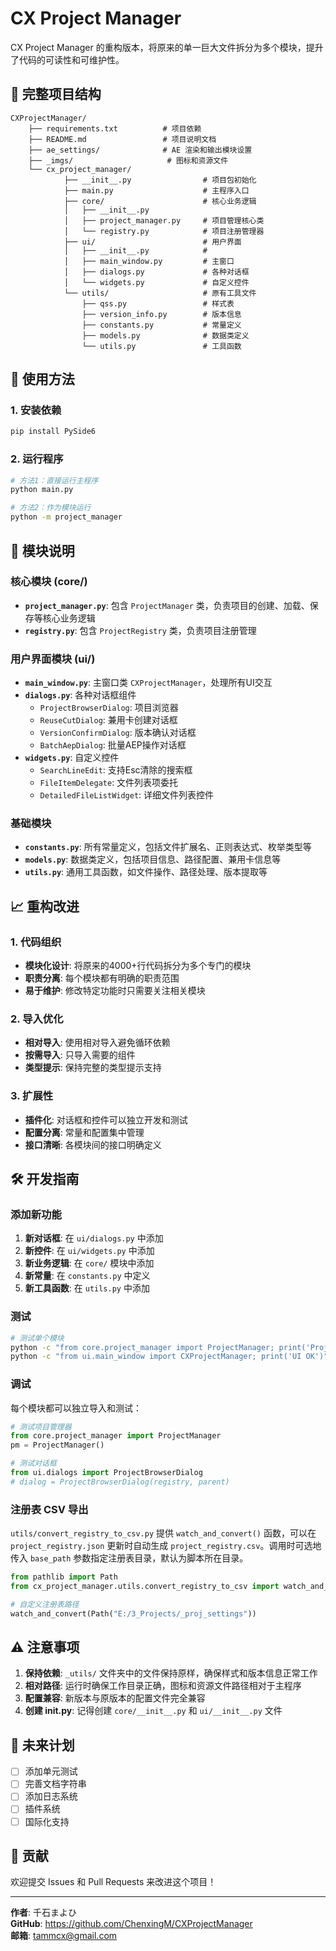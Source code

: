 # CX Project Manager

CX Project Manager 的重构版本，将原来的单一巨大文件拆分为多个模块，提升了代码的可读性和可维护性。

## 📁 完整项目结构

```
CXProjectManager/
    ├── requirements.txt          # 项目依赖
    ├── README.md                 # 项目说明文档
    ├── ae_settings/              # AE 渲染和输出模块设置
    ├── _imgs/                     # 图标和资源文件
    └── cx_project_manager/
            ├── __init__.py                # 项目包初始化
            ├── main.py                    # 主程序入口
            ├── core/                      # 核心业务逻辑
            │   ├── __init__.py             
            │   ├── project_manager.py     # 项目管理核心类
            │   └── registry.py            # 项目注册管理器
            ├── ui/                        # 用户界面
            │   ├── __init__.py            # 
            │   ├── main_window.py         # 主窗口
            │   ├── dialogs.py             # 各种对话框
            │   └── widgets.py             # 自定义控件
            └── utils/                     # 原有工具文件
                ├── qss.py                 # 样式表
                ├── version_info.py        # 版本信息
                ├── constants.py           # 常量定义
                ├── models.py              # 数据类定义
                └── utils.py               # 工具函数
```

## 🚀 使用方法

### 1. 安装依赖

```bash
pip install PySide6
```

### 2. 运行程序

```bash
# 方法1：直接运行主程序
python main.py

# 方法2：作为模块运行
python -m project_manager
```

## 🔧 模块说明

### 核心模块 (core/)

- **`project_manager.py`**: 包含 `ProjectManager` 类，负责项目的创建、加载、保存等核心业务逻辑
- **`registry.py`**: 包含 `ProjectRegistry` 类，负责项目注册管理

### 用户界面模块 (ui/)

- **`main_window.py`**: 主窗口类 `CXProjectManager`，处理所有UI交互
- **`dialogs.py`**: 各种对话框组件
  - `ProjectBrowserDialog`: 项目浏览器
  - `ReuseCutDialog`: 兼用卡创建对话框
  - `VersionConfirmDialog`: 版本确认对话框
  - `BatchAepDialog`: 批量AEP操作对话框
- **`widgets.py`**: 自定义控件
  - `SearchLineEdit`: 支持Esc清除的搜索框
  - `FileItemDelegate`: 文件列表项委托
  - `DetailedFileListWidget`: 详细文件列表控件

### 基础模块

- **`constants.py`**: 所有常量定义，包括文件扩展名、正则表达式、枚举类型等
- **`models.py`**: 数据类定义，包括项目信息、路径配置、兼用卡信息等
- **`utils.py`**: 通用工具函数，如文件操作、路径处理、版本提取等

## 📈 重构改进

### 1. 代码组织

- **模块化设计**: 将原来的4000+行代码拆分为多个专门的模块
- **职责分离**: 每个模块都有明确的职责范围
- **易于维护**: 修改特定功能时只需要关注相关模块

### 2. 导入优化

- **相对导入**: 使用相对导入避免循环依赖
- **按需导入**: 只导入需要的组件
- **类型提示**: 保持完整的类型提示支持

### 3. 扩展性

- **插件化**: 对话框和控件可以独立开发和测试
- **配置分离**: 常量和配置集中管理
- **接口清晰**: 各模块间的接口明确定义

## 🛠️ 开发指南

### 添加新功能

1. **新对话框**: 在 `ui/dialogs.py` 中添加
2. **新控件**: 在 `ui/widgets.py` 中添加
3. **新业务逻辑**: 在 `core/` 模块中添加
4. **新常量**: 在 `constants.py` 中定义
5. **新工具函数**: 在 `utils.py` 中添加

### 测试

```bash
# 测试单个模块
python -c "from core.project_manager import ProjectManager; print('ProjectManager OK')"
python -c "from ui.main_window import CXProjectManager; print('UI OK')"
```

### 调试

每个模块都可以独立导入和测试：

```python
# 测试项目管理器
from core.project_manager import ProjectManager
pm = ProjectManager()

# 测试对话框
from ui.dialogs import ProjectBrowserDialog
# dialog = ProjectBrowserDialog(registry, parent)
```

### 注册表 CSV 导出

`utils/convert_registry_to_csv.py` 提供 `watch_and_convert()` 函数，可以在
`project_registry.json` 更新时自动生成 `project_registry.csv`。调用时可选地
传入 `base_path` 参数指定注册表目录，默认为脚本所在目录。

```python
from pathlib import Path
from cx_project_manager.utils.convert_registry_to_csv import watch_and_convert

# 自定义注册表路径
watch_and_convert(Path("E:/3_Projects/_proj_settings"))
```

## ⚠️ 注意事项

1. **保持依赖**: `_utils/` 文件夹中的文件保持原样，确保样式和版本信息正常工作
2. **相对路径**: 运行时确保工作目录正确，图标和资源文件路径相对于主程序
3. **配置兼容**: 新版本与原版本的配置文件完全兼容
4. **创建 __init__.py**: 记得创建 `core/__init__.py` 和 `ui/__init__.py` 文件


## 🔮 未来计划

- [ ] 添加单元测试
- [ ] 完善文档字符串
- [ ] 添加日志系统
- [ ] 插件系统
- [ ] 国际化支持

## 🤝 贡献

欢迎提交 Issues 和 Pull Requests 来改进这个项目！

---

**作者**: 千石まよひ  
**GitHub**: https://github.com/ChenxingM/CXProjectManager  
**邮箱**: tammcx@gmail.com